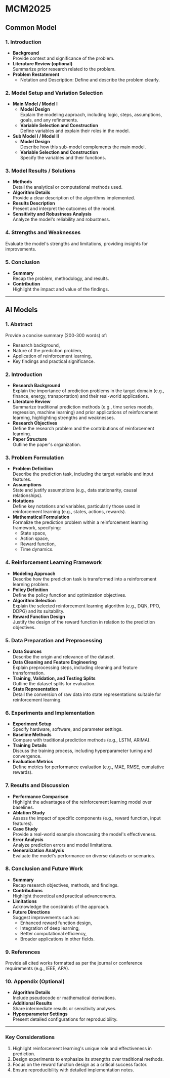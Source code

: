 # MCM2025

## Common Model

### 1. Introduction

- **Background**  
  Provide context and significance of the problem.
- **Literature Review (optional)**  
  Summarize prior research related to the problem.
- **Problem Restatement**  
  - Notation and Description: Define and describe the problem clearly.

### 2. Model Setup and Variation Selection

- **Main Model / Model I**
  - **Model Design**  
    Explain the modeling approach, including logic, steps, assumptions, goals, and any refinements.
  - **Variable Selection and Construction**  
    Define variables and explain their roles in the model.
- **Sub Model I / Model II**
  - **Model Design**  
    Describe how this sub-model complements the main model.
  - **Variable Selection and Construction**  
    Specify the variables and their functions.

### 3. Model Results / Solutions

- **Methods**  
  Detail the analytical or computational methods used.
- **Algorithm Details**  
  Provide a clear description of the algorithms implemented.
- **Results Description**  
  Present and interpret the outcomes of the model.
- **Sensitivity and Robustness Analysis**  
  Analyze the model's reliability and robustness.

### 4. Strengths and Weaknesses

Evaluate the model's strengths and limitations, providing insights for improvements.

### 5. Conclusion

- **Summary**  
  Recap the problem, methodology, and results.
- **Contribution**  
  Highlight the impact and value of the findings.

---

## AI Models

### 1. Abstract

Provide a concise summary (200-300 words) of:
- Research background,
- Nature of the prediction problem,
- Application of reinforcement learning,
- Key findings and practical significance.

### 2. Introduction

- **Research Background**  
  Explain the importance of prediction problems in the target domain (e.g., finance, energy, transportation) and their real-world applications.
- **Literature Review**  
  Summarize traditional prediction methods (e.g., time series models, regression, machine learning) and prior applications of reinforcement learning, highlighting strengths and weaknesses.
- **Research Objectives**  
  Define the research problem and the contributions of reinforcement learning.
- **Paper Structure**  
  Outline the paper's organization.

### 3. Problem Formulation

- **Problem Definition**  
  Describe the prediction task, including the target variable and input features.
- **Assumptions**  
  State and justify assumptions (e.g., data stationarity, causal relationships).
- **Notations**  
  Define key notations and variables, particularly those used in reinforcement learning (e.g., states, actions, rewards).
- **Mathematical Formulation**  
  Formalize the prediction problem within a reinforcement learning framework, specifying:
  - State space,
  - Action space,
  - Reward function,
  - Time dynamics.

### 4. Reinforcement Learning Framework

- **Modeling Approach**  
  Describe how the prediction task is transformed into a reinforcement learning problem.
- **Policy Definition**  
  Define the policy function and optimization objectives.
- **Algorithm Selection**  
  Explain the selected reinforcement learning algorithm (e.g., DQN, PPO, DDPG) and its suitability.
- **Reward Function Design**  
  Justify the design of the reward function in relation to the prediction objectives.

### 5. Data Preparation and Preprocessing

- **Data Sources**  
  Describe the origin and relevance of the dataset.
- **Data Cleaning and Feature Engineering**  
  Explain preprocessing steps, including cleaning and feature transformation.
- **Training, Validation, and Testing Splits**  
  Outline the dataset splits for evaluation.
- **State Representation**  
  Detail the conversion of raw data into state representations suitable for reinforcement learning.

### 6. Experiments and Implementation

- **Experiment Setup**  
  Specify hardware, software, and parameter settings.
- **Baseline Methods**  
  Compare with traditional prediction methods (e.g., LSTM, ARIMA).
- **Training Details**  
  Discuss the training process, including hyperparameter tuning and convergence.
- **Evaluation Metrics**  
  Define metrics for performance evaluation (e.g., MAE, RMSE, cumulative rewards).

### 7. Results and Discussion

- **Performance Comparison**  
  Highlight the advantages of the reinforcement learning model over baselines.
- **Ablation Study**  
  Assess the impact of specific components (e.g., reward function, input features).
- **Case Study**  
  Provide a real-world example showcasing the model's effectiveness.
- **Error Analysis**  
  Analyze prediction errors and model limitations.
- **Generalization Analysis**  
  Evaluate the model's performance on diverse datasets or scenarios.

### 8. Conclusion and Future Work

- **Summary**  
  Recap research objectives, methods, and findings.
- **Contributions**  
  Highlight theoretical and practical advancements.
- **Limitations**  
  Acknowledge the constraints of the approach.
- **Future Directions**  
  Suggest improvements such as:
  - Enhanced reward function design,
  - Integration of deep learning,
  - Better computational efficiency,
  - Broader applications in other fields.

### 9. References

Provide all cited works formatted as per the journal or conference requirements (e.g., IEEE, APA).

### 10. Appendix (Optional)

- **Algorithm Details**  
  Include pseudocode or mathematical derivations.
- **Additional Results**  
  Share intermediate results or sensitivity analyses.
- **Hyperparameter Settings**  
  Present detailed configurations for reproducibility.

---

### Key Considerations

1. Highlight reinforcement learning's unique role and effectiveness in prediction.
2. Design experiments to emphasize its strengths over traditional methods.
3. Focus on the reward function design as a critical success factor.
4. Ensure reproducibility with detailed implementation notes.
